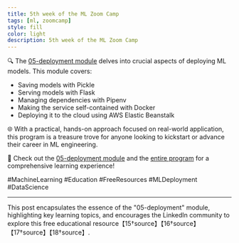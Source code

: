 ```yaml
---
title: 5th week of the ML Zoom Camp
tags: [ml, zoomcamp]
style: fill
color: light
description: 5th week of the ML Zoom Camp
---
```


🔍 The [05-deployment module](https://github.com/DataTalksClub/machine-learning-zoomcamp/tree/master/05-deployment) delves into crucial aspects of deploying ML models. This module covers:
- Saving models with Pickle
- Serving models with Flask
- Managing dependencies with Pipenv
- Making the service self-contained with Docker
- Deploying it to the cloud using AWS Elastic Beanstalk

🌐 With a practical, hands-on approach focused on real-world application, this program is a treasure trove for anyone looking to kickstart or advance their career in ML engineering. 

🔗 Check out the [05-deployment module](https://github.com/DataTalksClub/machine-learning-zoomcamp/tree/master/05-deployment) and the [entire program](https://github.com/DataTalksClub/machine-learning-zoomcamp) for a comprehensive learning experience!

#MachineLearning #Education #FreeResources #MLDeployment #DataScience

---

This post encapsulates the essence of the "05-deployment" module, highlighting key learning topics, and encourages the LinkedIn community to explore this free educational resource【15†source】【16†source】【17†source】【18†source】.